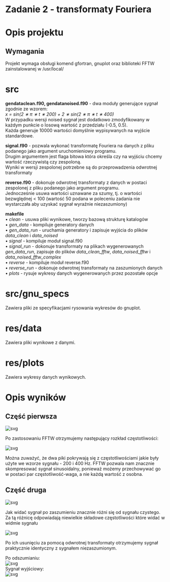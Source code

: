 
<h1><a id="Zadanie_2__transformaty_Fouriera_0"></a>Zadanie 2 - transformaty Fouriera</h1>
<h1><a id="Opis_projektu_4"></a>Opis projektu</h1>
<h2><a id="Wymagania_6"></a>Wymagania</h2>
<p>Projekt wymaga obsługi komend gfortran, gnuplot oraz biblioteki FFTW zainstalowanej w /usr/local/</p>
<h1><a id="src_10"></a><strong>src</strong></h1>
<p><strong>gendataclean.f90, gendatanoised.f90</strong> - dwa moduły generujące sygnał zgodnie ze wzorem:<br>
<em>x = sin(2 ∗ π ∗ t ∗ 200) + 2 ∗ sin(2 ∗ π ∗ t ∗ 400)</em><br>
W przypadku wersji noised sygnał jest dodatkowo zmodyfikowany w każdym punkcie o losową wartość z przedziału (-0.5, 0.5).<br>
Każda generuje 10000 wartości domyślnie wypisywanych na wyjście standardowe.</p>
<p><strong>signal.f90</strong> - pozwala wykonać transformatę Fouriera na danych z pliku podanego jako argument uruchomieniowy programu.<br>
Drugim argumentem jest flaga bitowa która określa czy na wyjściu chcemy wartość rzeczywistą czy zespoloną.<br>
Wyniki w wersji zespolonej potrzebne są do przeprowadzenia odwrotnej transformaty</p>
<p><strong>reverse.f90</strong> - dokonuje odwrotnej transformaty z danych w postaci zespolonej z pliku podanego jako argument programu.<br>
Jednocześnie usuwa wartości uznawane za szumy, tj. o wartości bezwględnej &lt; 100 (wartość 50 podana w poleceniu zadania nie wystarczała aby uzyskać sygnał wyraźnie niezaszumiony)</p>
<p><strong>makefile</strong><br>
• <em>clean</em> - usuwa pliki wynikowe, tworzy bazową strukturę katalogów<br>
• <em>gen_data</em> - kompiluje generatory danych<br>
• <em>gen_data_run</em> - uruchamia generatory i zapisuje wyjścia do plików <em>data_clean</em> i <em>data_noised</em><br>
• <em>signal</em> - kompiluje moduł signal.f90<br>
• <em>signal_run</em> - dokonuje transformaty na plikach wygenerowanych <em>gen_data_run</em>, zapisuje do plików <em>data_clean_fftw</em>,        <em>data_noised_fftw</em> i <em>data_noised_fftw_complex</em><br>
• <em>reverse</em> - kompiluje moduł reverse.f90<br>
• <em>reverse_run</em> - dokonuje odwrotnej transformaty na zaszumionych danych<br>
• <em>plots</em> - rysuje wykresy danych wygenerowanych przez pozostałe opcje</p>
<h1><a id="srcgnu_specs_34"></a><strong>src/gnu_specs</strong></h1>
<p>Zawiera pliki ze specyfikacjami rysowania wykresów do gnuplot.</p>
<h1><a id="resdata_38"></a><strong>res/data</strong></h1>
<p>Zawiera pliki wynikowe z danymi.</p>
<h1><a id="resplots_42"></a><strong>res/plots</strong></h1>
<p>Zawiera wykresy danych wynikowych.</p>
<h1><a id="Opis_wynikw_47"></a>Opis wyników</h1>
<h2><a id="Cz_pierwsza_50"></a>Część pierwsza</h2>
<p><img src="https://github.com/matiusz/fortran-zad2/blob/master/res/plots/signal_clean_time.png?raw=true" alt="svg"></p>
<p>Po zastosowaniu FFTW otrzymujemy następujący rozkład częstotliwości:</p>
<p><img src="https://github.com/matiusz/fortran-zad2/blob/master/res/plots/signal_clean_fft.png?raw=true" alt="svg"></p>
<p>Można zuważyć, że dwa piki pokrywają się z częstotliwościami jakie były użyte we wzorze sygnału - 200 i 400 Hz. FFTW pozwala nam znacznie skompresować sygnał sinusoidalny, ponieważ możemy przechowywać go w postaci par częstotliwość-waga, a nie każdą wartość z osobna.</p>
<h2><a id="Cz_druga_60"></a>Część druga</h2>
<p><img src="https://github.com/matiusz/fortran-zad2/blob/master/res/plots/signal_noised_time.png?raw=true" alt="svg"></p>
<p>Jak widać sygnał po zaszumieniu znacznie różni się od sygnału czystego.<br>
Za tą różnicę odpowiadają niewielkie składowe częstotliwości które widać w widmie sygnału</p>
<p><img src="https://github.com/matiusz/fortran-zad2/blob/master/res/plots/signal_noised_fft.png?raw=true" alt="svg"></p>
<p>Po ich usunięciu za pomocą odwrotnej transformaty otrzymujemy sygnał praktycznie identyczny z sygnałem niezaszumionym.</p>
<p>Po odszumianiu:<br>
<img src="https://github.com/matiusz/fortran-zad2/blob/master/res/plots/signal_reversed.png?raw=true" alt="svg"><br>
Sygnał wyjściowy:<br>
<img src="https://github.com/matiusz/fortran-zad2/blob/master/res/plots/signal_clean_time.png?raw=true" alt="svg"></p>
